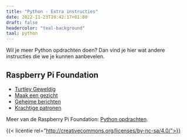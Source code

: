 ```yaml
---
title: "Python - Extra instructies"
date: 2022-11-23T19:42:17+01:00
draft: false
headercolor: "teal-background"
taal: python
---
```


Wil je meer Python opdrachten doen? Dan vind je hier wat andere instructies die we je kunnen aanbevelen.

<!--more-->

## Raspberry Pi Foundation

* [Turtley Geweldig](https://projects.raspberrypi.org/nl-NL/projects/turtley-amazing/0)
* [Maak een gezicht](https://projects.raspberrypi.org/nl-NL/projects/make-a-face/0)
* [Geheime berichten](https://projects.raspberrypi.org/nl-NL/projects/secret-messages/0)
* [Krachtige patronen](https://projects.raspberrypi.org/nl-NL/projects/powerful-patterns/0)

Meer van de Raspberry Pi Foundation: [Python opdrachten](https://projects.raspberrypi.org/nl-NL/projects?software[]=python).

{{< licentie rel="http://creativecommons.org/licenses/by-nc-sa/4.0/">}}
